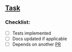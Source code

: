 ## [Task]()

### Checklist:
- [ ] Tests implemented
- [ ] Docs updated if applicable
- [ ] Depends on another [PR]()
